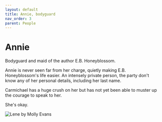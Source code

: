```yaml
---
layout: default
title: Annie, bodyguard
nav_order: 3
parent: People
---
```


# Annie

Bodyguard and maid of the author E.B. Honeyblossom.

Annie is never seen far from her charge, quietly making E.B. Honeyblossom's life easier. An intensely private person, the party don't know any of her personal details, including her last name.

Carmichael has a huge crush on her but has not yet been able to muster up the courage to speak to her.

She's okay.

![Lene by Molly Evans](/doloria/img/AnnieDP.jpg)
